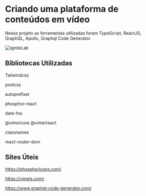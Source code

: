 # Criando uma plataforma de conteúdos em vídeo 

Nesse projeto as ferramentas utilizadas foram TypeScript, ReactJS, GraphQL, Apollo, Graphql Code Generator.

![igniteLab](https://user-images.githubusercontent.com/82118386/175778095-ff0b024f-8ee5-40e6-88fa-df6dd7e10393.png)

## Bibliotecas Utilizadas
Tailwindcss

postcss

autoprefixer

phosphor-react

date-fns

@vime/core @vime/react 

classnames

react-router-dom

## Sites Úteis
https://phosphoricons.com/

https://vimejs.com/

https://www.graphql-code-generator.com/



